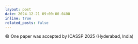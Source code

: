 ```yaml
---
layout: post
date: 2024-12-21 09:00:00-0400
inline: true
related_posts: false
---
```


:smile: One paper was accepted by ICASSP 2025 (Hyderabad, India)
